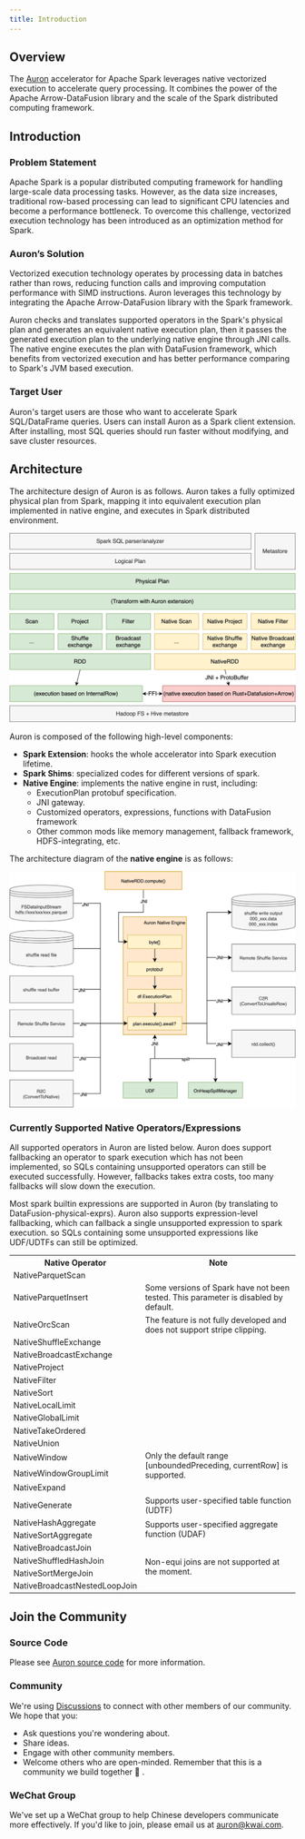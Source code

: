 ```yaml
---
title: Introduction
---
```


## Overview
The [Auron](https://github.com/apache/auron) accelerator for Apache Spark leverages native vectorized execution to accelerate query processing. It combines the power of the Apache Arrow-DataFusion library and the scale of the Spark distributed computing framework.


## Introduction

### Problem Statement
Apache Spark is a popular distributed computing framework for handling large-scale data processing tasks. However, as the data size increases, traditional row-based processing can lead to significant CPU latencies and become a performance bottleneck. To overcome this challenge, vectorized execution technology has been introduced as an optimization method for Spark. 

### Auron’s Solution
Vectorized execution technology operates by processing data in batches rather than rows, reducing function calls and improving computation performance with SIMD instructions. Auron leverages this technology by integrating the Apache Arrow-DataFusion library with the Spark framework.

Auron checks and translates supported operators in the Spark's physical plan and generates an equivalent native execution plan, then it passes the generated execution plan to the underlying native engine through JNI calls. The native engine executes the plan with DataFusion framework, which benefits from vectorized execution and has better performance comparing to Spark's JVM based execution.

### Target User
Auron's target users are those who want to accelerate Spark SQL/DataFrame queries. Users can install Auron as a Spark client extension. After installing, most SQL queries should run faster without modifying, and save cluster resources.

## Architecture
The architecture design of Auron is as follows.
Auron takes a fully optimized physical plan from Spark, mapping it into equivalent execution plan implemented in native engine, and executes in Spark distributed environment.

![Spark+Auron architecture](./img/auron_architecture.webp)

Auron is composed of the following high-level components:

- **Spark Extension**: hooks the whole accelerator into Spark execution lifetime.
- **Spark Shims**: specialized codes for different versions of spark.
- **Native Engine**: implements the native engine in rust, including:
  - ExecutionPlan protobuf specification.
  - JNI gateway.
  - Customized operators, expressions, functions with DataFusion framework
  - Other common mods like memory management, fallback framework, HDFS-integrating, etc.

The architecture diagram of the **native engine** is as follows:

![Auron Native Engine](./img/auron_native_engine.webp)

### Currently Supported Native Operators/Expressions

All supported operators in Auron are listed below. Auron does support fallbacking an operator to spark execution which has not been implemented, so SQLs containing unsupported operators can still be executed successfully. However, fallbacks takes extra costs, too many fallbacks will slow down the execution.

Most spark builtin expressions are supported in Auron (by translating to DataFusion-physical-exprs). Auron also supports expression-level fallbacking, which can fallback a single unsupported expression to spark execution. so SQLs containing some unsupported expressions like UDF/UDTFs can still be optimized.

<table class="my-table3">
  <tbody>
  <tr>
    <th>Native Operator</th>
    <th>Note</th>
  </tr>
  <tr>
    <td>NativeParquetScan</td>
    <td></td>
  </tr>
  <tr>
    <td>NativeParquetInsert</td>
    <td>Some versions of Spark have not been tested. This parameter is disabled by default.</td>
  </tr>
  <tr>
    <td>NativeOrcScan</td>
    <td>The feature is not fully developed and does not support stripe clipping.</td>
  </tr>
  <tr>
    <td>NativeShuffleExchange</td>
    <td></td>
  </tr>
  <tr>
    <td>NativeBroadcastExchange</td>
    <td></td>
  </tr>
  <tr>
    <td>NativeProject</td>
    <td></td>
  </tr>
  <tr>
    <td>NativeFilter</td>
    <td></td>
  </tr>
  <tr>
    <td>NativeSort</td>
    <td></td>
  </tr>
  <tr>
    <td>NativeLocalLimit</td>
    <td></td>
  </tr>
   <tr>
    <td>NativeGlobalLimit</td>
    <td></td>
  </tr>
  <tr>
    <td>NativeTakeOrdered</td>
    <td></td>
  </tr>
  <tr>
    <td>NativeUnion</td>
    <td></td>
  </tr>
  <tr>
    <td>NativeWindow</td>
    <td rowspan="2">Only the default range [unboundedPreceding, currentRow] is supported.</td>
  </tr>
  <tr>
    <td>NativeWindowGroupLimit</td>
  </tr>
  <tr>
    <td>NativeExpand</td>
    <td></td>
  </tr>
  <tr>
    <td>NativeGenerate</td>
    <td>Supports user-specified table function (UDTF)</td>
  </tr>
  <tr>
    <td>NativeHashAggregate</td>
    <td rowspan="2">Supports user-specified aggregate function (UDAF)</td>
  </tr>
  <tr>
    <td>NativeSortAggregate</td>
  </tr>
  <tr>
    <td>NativeBroadcastJoin</td>
    <td rowspan="4">Non-equi joins are not supported at the moment.</td> 
  </tr>
  <tr>
    <td>NativeShuffledHashJoin</td>
  </tr>
  <tr>
    <td>NativeSortMergeJoin</td>
  </tr>
  <tr>
    <td>NativeBroadcastNestedLoopJoin</td>
  </tr>
  </tbody>
</table>

## Join the Community

### Source Code
Please see [Auron source code](https://github.com/apache/auron) for more information.

### Community
We're using [Discussions](https://github.com/apache/auron/discussions) to connect with other members of our community. We hope that you:

- Ask questions you're wondering about.
- Share ideas.
- Engage with other community members.
- Welcome others who are open-minded. Remember that this is a community we build together 💪 .
  
### WeChat Group
We've set up a WeChat group to help Chinese developers communicate more effectively. If you'd like to join, please email us at [auron@kwai.com](mailto:auron@kwai.com).

